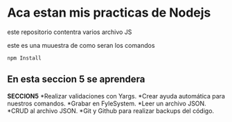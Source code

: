 # Aca estan mis practicas de Nodejs

este repositorio contentra varios archivo JS

este es una muuestra de como seran los comandos
```
npm Install

```

## En esta seccion 5 se aprendera
**SECCION5**
*Realizar validaciones con Yargs.
*Crear ayuda automática para nuestros comandos.
*Grabar en FyleSystem.
*Leer un archivo JSON.
*CRUD al archivo JSON.
*Git y Github para realizar backups del código.
